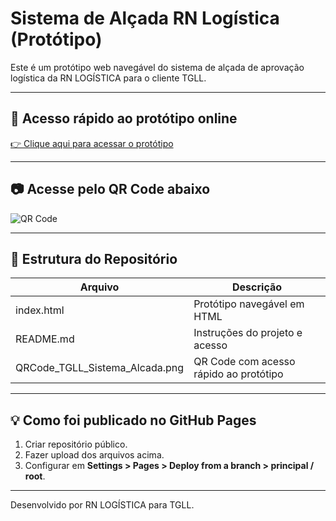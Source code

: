 
# Sistema de Alçada RN Logística (Protótipo)

Este é um protótipo web navegável do sistema de alçada de aprovação logística da RN LOGÍSTICA para o cliente TGLL.

---

## 📲 Acesso rápido ao protótipo online
[👉 Clique aqui para acessar o protótipo](https://TGLL487.github.io/sistema-alcada-rn-tgll/)

---

## 📷 Acesse pelo QR Code abaixo
![QR Code](QRCode_TGLL_Sistema_Alcada.png)

---

## 📁 Estrutura do Repositório

| Arquivo                                   | Descrição                           |
|--------------------------------------------|-------------------------------------|
| index.html                                 | Protótipo navegável em HTML         |
| README.md                                  | Instruções do projeto e acesso      |
| QRCode_TGLL_Sistema_Alcada.png             | QR Code com acesso rápido ao protótipo |

---

## 💡 Como foi publicado no GitHub Pages
1. Criar repositório público.
2. Fazer upload dos arquivos acima.
3. Configurar em **Settings > Pages > Deploy from a branch > principal / root**.

---

Desenvolvido por RN LOGÍSTICA para TGLL.

